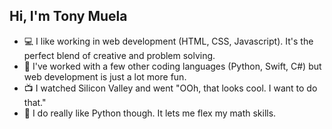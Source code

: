 ## Hi, I'm Tony Muela
- 💻 I like working in web development (HTML, CSS, Javascript). It's the perfect blend of creative and problem solving.
- 🐍 I've worked with a few other coding languages (Python, Swift, C#) but web development is just a lot more fun.
- 📺 I watched Silicon Valley and went "OOh, that looks cool. I want to do that."
- 🧮 I do really like Python though. It lets me flex my math skills.



